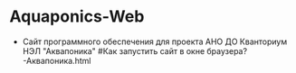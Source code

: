 # Aquaponics-Web
- Сайт программного обеспечения для проекта АНО ДО Кванториум НЭЛ "Аквапоника"
#Как запустить сайт в окне браузера?
-Аквапоника.html
